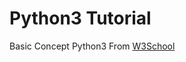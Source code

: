 # Python3 Tutorial

Basic Concept Python3 From [W3School](https://www.w3schools.com/python/default.asp)